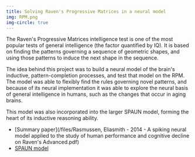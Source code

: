 ```yaml
---
title: Solving Raven's Progressive Matrices in a neural model
img: RPM.png
img-circle: true
---
```


The Raven's Progressive Matrices intelligence test is one of the most popular tests of general intelligence (the factor quantified by IQ).  It is based on finding the patterns governing a sequence of geometric shapes, and using those patterns to induce the next shape in the sequence.

The idea behind this project was to build a neural model of the brain's inductive, pattern-completion processes, and test that model on the RPM.  The model was able to flexibly find the rules governing novel patterns, and because of its neural implementation it was able to explore the neural basis of general intelligence in humans, such as the changes that occur in aging brains.

This model was also incorporated into the larger SPAUN model, forming the heart of its inductive reasoning ability.

* [Summary paper](/files/Rasmussen, Eliasmith - 2014 - A spiking neural model applied to the study of human performance and cognitive decline on Raven's Advanced.pdf)
* [SPAUN model](http://compneuro.uwaterloo.ca/files/publications/eliasmith.2012.pdf)
